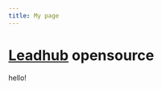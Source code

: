 ```yaml
---
title: My page
---
```


[Leadhub](https://leadhub.marketing/) opensource
================================================

hello!
